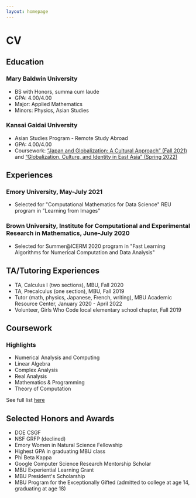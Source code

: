 ```yaml
---
layout: homepage
---
```

# CV
## Education
### Mary Baldwin University
- BS with Honors, summa cum laude
- GPA: 4.00/4.00
- Major: Applied Mathematics
- Minors: Physics, Asian Studies

### Kansai Gaidai University
- Asian Studies Program - Remote Study Abroad
- GPA: 4.00/4.00
- Coursework: [“Japan and Globalization: A Cultural Approach” (Fall 2021)](https://www.kansaigaidai.ac.jp/asp/files/academics/course-syllabi/fall-semester-2021/CUS2F21.pdf) and [“Globalization, Culture, and Identity in East Asia” (Spring 2022)](https://www.kansaigaidai.ac.jp/asp/files/academics/course-syllabi/spring-semester-2022/PSC1S22.pdf)


## Experiences

### Emory University, May-July 2021
- Selected for "Computational Mathematics for Data Science" REU program in "Learning from Images"

### Brown University, Institute for Computational and Experimental Research in Mathematics, June-July 2020
- Selected for Summer@ICERM 2020 program in "Fast Learning Algorithms for Numerical Computation and Data Analysis"


## TA/Tutoring Experiences

- TA, Calculus I (two sections), MBU, Fall 2020
- TA, Precalculus (one section), MBU, Fall 2019
- Tutor (math, physics, Japanese, French, writing), MBU Academic Resource Center, January 2020 - April 2022
- Volunteer, Girls Who Code local elementary school chapter, Fall 2019

## Coursework

### Highlights 
- Numerical Analysis and Computing
- Linear Algebra
- Complex Analysis
- Real Analysis
- Mathematics & Programming
- Theory of Computation 

See full list [here](courses.md)


## Selected Honors and Awards

- DOE CSGF
- NSF GRFP (declined)
- Emory Women in Natural Science Fellowship
- Highest GPA in graduating MBU class
- Phi Beta Kappa 
- Google Computer Science Research Mentorship Scholar
- MBU Experiential Learning Grant
- MBU President's Scholarship
- MBU Program for the Exceptionally Gifted (admitted to college at age 14, graduating at age 18)

